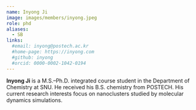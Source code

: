 ```yaml
---
name: Inyong Ji
image: images/members/inyong.jpeg
role: phd
aliases:
  - SB
links: 
  #email: inyong@postech.ac.kr
  #home-page: https://inyong.com
  #github: inyong
  #orcid: 0000-0002-1042-0194
---
```


**Inyong Ji** is a M.S.–Ph.D. integrated course student in the Department of Chemistry at SNU. He received his B.S. chemistry from POSTECH. His current research interests focus on nanoclusters studied by molecular dynamics simulations.
